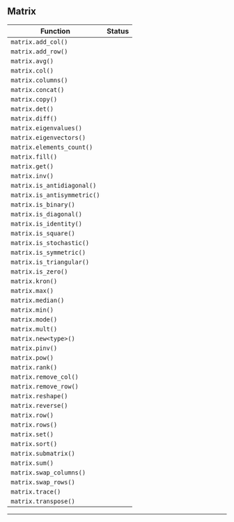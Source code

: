 ## Matrix

| Function                    | Status |
| --------------------------- | ------ |
| `matrix.add_col()`          |        |
| `matrix.add_row()`          |        |
| `matrix.avg()`              |        |
| `matrix.col()`              |        |
| `matrix.columns()`          |        |
| `matrix.concat()`           |        |
| `matrix.copy()`             |        |
| `matrix.det()`              |        |
| `matrix.diff()`             |        |
| `matrix.eigenvalues()`      |        |
| `matrix.eigenvectors()`     |        |
| `matrix.elements_count()`   |        |
| `matrix.fill()`             |        |
| `matrix.get()`              |        |
| `matrix.inv()`              |        |
| `matrix.is_antidiagonal()`  |        |
| `matrix.is_antisymmetric()` |        |
| `matrix.is_binary()`        |        |
| `matrix.is_diagonal()`      |        |
| `matrix.is_identity()`      |        |
| `matrix.is_square()`        |        |
| `matrix.is_stochastic()`    |        |
| `matrix.is_symmetric()`     |        |
| `matrix.is_triangular()`    |        |
| `matrix.is_zero()`          |        |
| `matrix.kron()`             |        |
| `matrix.max()`              |        |
| `matrix.median()`           |        |
| `matrix.min()`              |        |
| `matrix.mode()`             |        |
| `matrix.mult()`             |        |
| `matrix.new<type>()`        |        |
| `matrix.pinv()`             |        |
| `matrix.pow()`              |        |
| `matrix.rank()`             |        |
| `matrix.remove_col()`       |        |
| `matrix.remove_row()`       |        |
| `matrix.reshape()`          |        |
| `matrix.reverse()`          |        |
| `matrix.row()`              |        |
| `matrix.rows()`             |        |
| `matrix.set()`              |        |
| `matrix.sort()`             |        |
| `matrix.submatrix()`        |        |
| `matrix.sum()`              |        |
| `matrix.swap_columns()`     |        |
| `matrix.swap_rows()`        |        |
| `matrix.trace()`            |        |
| `matrix.transpose()`        |        |

---
